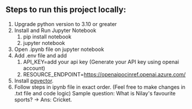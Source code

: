 ## Steps to run this project locally:
1. Upgrade python version to 3.10 or greater
2. Install and Run Jupyter Notebook
   1. pip install notebook
   2. jupyter notebook
3. Open .ipynb file on jupyter notebook 
4. Add .env file and add
   1. API_KEY=add your api key (Generate your API key using openai account)
   2. RESOURCE_ENDPOINT=https://openaipocinref.openai.azure.com/ 
5. Install [pgvector](https://github.com/pgvector/pgvector#additional-installation-methods).
6. Follow steps in ipynb file in exact order. (Feel free to make changes in .txt file and code logic)
   Sample question: What is Nilay's favourite sports? -> Ans: Cricket.
